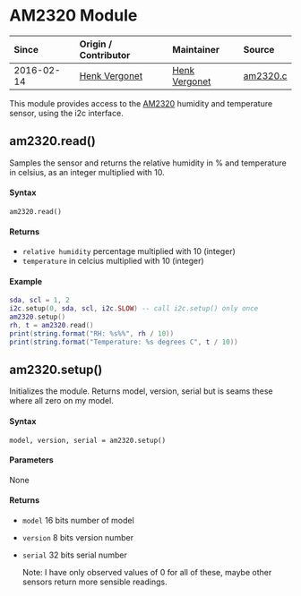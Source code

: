 # AM2320 Module
| Since  | Origin / Contributor  | Maintainer  | Source  |
| :----- | :-------------------- | :---------- | :------ |
| 2016-02-14 | [Henk Vergonet](https://github.com/hvegh) | [Henk Vergonet](https://github.com/hvegh) | [am2320.c](../../components/modules/am2320.c)|

This module provides access to the [AM2320](https://akizukidenshi.com/download/ds/aosong/AM2320.pdf) humidity and temperature sensor, using the i2c interface.

## am2320.read()
Samples the sensor and returns the relative humidity in % and temperature in celsius, as an integer multiplied with 10.

#### Syntax
`am2320.read()`

#### Returns
- `relative humidity` percentage multiplied with 10 (integer)
- `temperature` in celcius multiplied with 10 (integer)

#### Example
```lua
sda, scl = 1, 2
i2c.setup(0, sda, scl, i2c.SLOW) -- call i2c.setup() only once
am2320.setup()
rh, t = am2320.read()
print(string.format("RH: %s%%", rh / 10))
print(string.format("Temperature: %s degrees C", t / 10))
```

## am2320.setup()
Initializes the module. Returns model, version, serial but is seams these where all zero on my model.

#### Syntax
`model, version, serial = am2320.setup()`

#### Parameters
None

#### Returns
- `model`  16 bits number of model
- `version`  8 bits version number
- `serial`  32 bits serial number

   Note: I have only observed values of 0 for all of these, maybe other sensors return more sensible readings.
